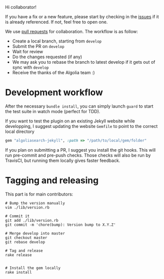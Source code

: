 Hi collaborator!

If you have a fix or a new feature, please start by checking in the
[issues](https://github.com/algolia/algoliasearch-jekyll/issues) if it is
already referenced. If not, feel free to open one.

We use [pull requests](https://github.com/algolia/algoliasearch-jekyll/pulls)
for collaboration. The workflow is as follow:

- Create a local branch, starting from `develop`
- Submit the PR on `develop`
- Wait for review
- Do the changes requested (if any)
- We may ask you to rebase the branch to latest develop if it gets out of sync
  with `develop`
- Receive the thanks of the Algolia team :)

# Development workflow

After the necessary `bundle install`, you can simply launch `guard` to start the
test suite in watch mode (perfect for TDD).

If you want to test the plugin on an existing Jekyll website while developping,
I suggest updating the website `Gemfile` to point to the correct local directory

```ruby
gem "algoliasearch-jekyll", :path => "/path/to/local/gem/folder"
```

If you plan on submitting a PR, I suggest you install the git hooks. This will
run pre-commit and pre-push checks. Those checks will also be run by TravisCI,
but running them locally gives faster feedback.

# Tagging and releasing

This part is for main contributors:

```
# Bump the version manually
vim ./lib/version.rb

# Commit it
git add ./lib/version.rb
git commit -m 'chore(bump): Version bump to X.Y.Z'

# Merge develop into master
git checkout master
git rebase develop

# Tag and release
rake release


# Install the gem locally
rake install
```



